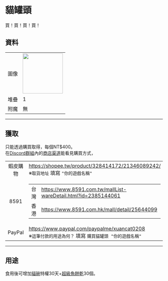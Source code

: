 # 貓罐頭
買！買！買！買！

## 資料
<table>
    <tr><td>圖像</td><td><img src="https://i.imgur.com/wxw402A.png" width="128"/></td></tr>
    <tr><td align="end">堆疊</td><td>1</td></tr>
    <tr><td align="end">附魔</td><td>無</td></tr>
</table>

---

## 獲取
只能透過購買取得，每個NT$400。  
在[Discord群組](../feature/discord_server.md)內的[商店渠道](https://discord.com/channels/799977829805981716/951148093657718874)能看見購買方式，  

<table>
    <tr>
        <td align="center">蝦皮購物</td>
        <td><a href="https://shopee.tw/product/328414172/21346089242/">https://shopee.tw/product/328414172/21346089242/</a><br/>※<code>取貨地址</code> 填寫 <code>"你的遊戲名稱"</code></td>
    </tr>
    <tr>
        <td align="center">8591</td>
        <td>
            <table>
                <tr>
                    <td align="center">台灣</td>
                    <td><a href="https://www.8591.com.tw/mallList-wareDetail.html?id=2385144061">https://www.8591.com.tw/mallList-wareDetail.html?id=2385144061</a></td>
                </tr>
                <tr>
                    <td align="center">香港</td>
                    <td><a href="https://www.8591.com.hk/mall/detail/25644099">https://www.8591.com.hk/mall/detail/25644099</a></td>
                </tr>
            </table>
        </td>
    </tr>
    <tr>
        <td align="center">PayPal</td>
        <td><a href="https://www.paypal.com/paypalme/xuancat0208">https://www.paypal.com/paypalme/xuancat0208</a><br/>※<code>這筆付款的用途為何？</code> 填寫 <code>購買貓罐頭 "你的遊戲名稱"</code></td>
    </tr>
</table>

---

## 用途
食用後可增加[貓碗](../feature/cat_bowl.md)特權30天+[超級魚餅乾](super_fish_cracker.md)30個。